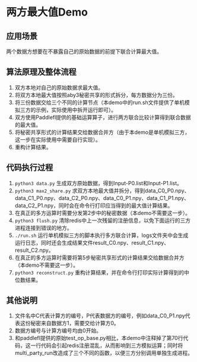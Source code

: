 # 两方最大值Demo

## 应用场景

两个数据方想要在不暴露自己的原始数据的前提下联合计算最大值。

## 算法原理及整体流程

1. 双方本地对自己的原始数据求最大值。
2. 将双方本地最大值按照aby3秘密共享的形式拆分，每方数据分为三份。
3. 将三份数据交给三个不同的计算节点（本demo中的run.sh文件提供了单机模拟三方的示例，实际使用中拆开运行即可）。
4. 双方使用Paddlefl提供的基础运算算子，进行两方联合比较计算得到联合数据的最大值。
5. 将秘密共享形式的计算结果交给数据合并方（由于本demo是单机模拟三方，这一步在实际使用中需要自行实现）。
6. 重构计算结果。

## 代码执行过程

1. `python3 data.py` 生成双方原始数据，得到Input-P0.list和Input-P1.list。
2. `python3 max2_share.py` 求双方本地最大值并拆分，得到data_C0_P0.npy、data_C1_P0.npy、data_C2_P0.npy、data_C0_P1.npy、data_C1_P1.npy、data_C2_P1.npy，同时会在命令行打印应当得到的最大值计算结果。
3. 在真正的多方运算时需要分发第2步中的秘密数据（本demo不需要这一步）。
4. `python3 flush.py` 清除redis中上一次残留的注册信息，以免下面运行的三方进程连接到错误的地方。
5. `./run.sh` 运行单机模拟三方的脚本执行多方联合计算，logs文件夹中会生成运行日志，同时还会生成结果文件result_C0.npy、result_C1.npy、result_C2.npy。
6. 在真正的多方运算时需要将第5步秘密共享形式的计算结果交给数据合并方（本demo不需要这一步）。
7. `python3 reconstruct.py` 重构计算结果，并在命令行打印实际计算得到的中位数结果。

## 其他说明

1. 文件名中C代表计算方的编号，P代表数据方的编号，例如data_C0_P1.npy代表这份秘密来自数据方1，需要交给计算方0。
2. 数据方编号与计算方编号均由0开始。
3. 和paddlefl提供的原始test_op_base.py相比，本demo中注释掉了第70行代码，这一行代码会引起redis注册混乱，从而影响到三方模拟运算；同时将multi_party_run改造成了三个不同的函数，以便三方分别调用单独生成进程。
